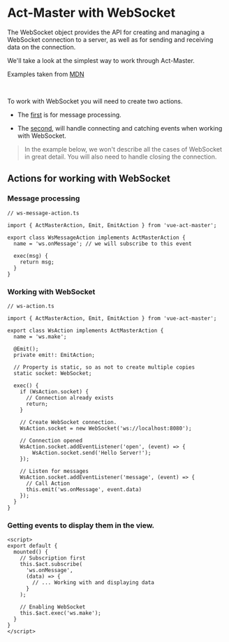 # Act-Master with WebSocket

The WebSocket object provides the API for creating and managing a WebSocket connection to a server, as well as for sending and receiving data on the connection.

We'll take a look at the simplest way to work through Act-Master.

Examples taken from [MDN](https://developer.mozilla.org/en-US/docs/Web/API/WebSocket)

<br>

To work with WebSocket you will need to create two actions.

- The [first](#message-processing) is for message processing.

- The [second](#working-with-websocket), will handle connecting and catching events when working with WebSocket.

> In the example below, we won't describe all the cases of WebSocket in great detail. You will also need to handle closing the connection.

## Actions for working with WebSocket

### Message processing

```ts{6}
// ws-message-action.ts

import { ActMasterAction, Emit, EmitAction } from 'vue-act-master';

export class WsMessageAction implements ActMasterAction {
  name = 'ws.onMessage'; // we will subscribe to this event

  exec(msg) {
    return msg;
  }
}

```

### Working with WebSocket

```ts{6}
// ws-action.ts

import { ActMasterAction, Emit, EmitAction } from 'vue-act-master';

export class WsAction implements ActMasterAction {
  name = 'ws.make';

  @Emit();
  private emit!: EmitAction;

  // Property is static, so as not to create multiple copies
  static socket: WebSocket;

  exec() {
    if (WsAction.socket) {
      // Connection already exists
      return;
    }

    // Create WebSocket connection.
    WsAction.socket = new WebSocket('ws://localhost:8080');

    // Connection opened
    WsAction.socket.addEventListener('open', (event) => {
        WsAction.socket.send('Hello Server!');
    });

    // Listen for messages
    WsAction.socket.addEventListener('message', (event) => {
      // Call Action
      this.emit('ws.onMessage', event.data)
    });
  }
}
```

### Getting events to display them in the view.

```vue{5-6,13}
<script>
export default {
  mounted() {
    // Subscription first
    this.$act.subscribe(
      'ws.onMessage',
      (data) => {
        // ... Working with and displaying data
      }
    );

    // Enabling WebSocket
    this.$act.exec('ws.make');
  }
}
</script>
```
